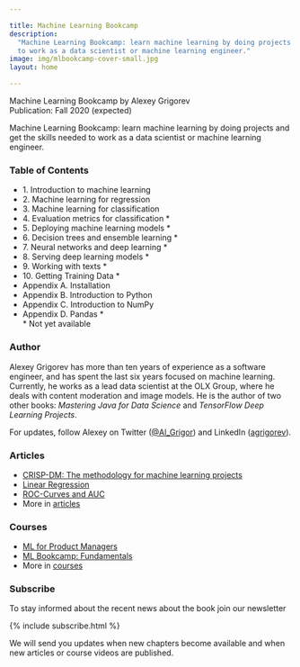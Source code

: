 ```yaml
---

title: Machine Learning Bookcamp
description:
  "Machine Learning Bookcamp: learn machine learning by doing projects and get the skills needed
  to work as a data scientist or machine learning engineer."
image: img/mlbookcamp-cover-small.jpg
layout: home

---
```


Machine Learning Bookcamp by Alexey Grigorev<br/>
Publication: Fall 2020 (expected)

Machine Learning Bookcamp: learn machine learning by doing projects and get the skills needed
to work as a data scientist or machine learning engineer.


### Table of Contents

<ul>
    <li>1. Introduction to machine learning</li>
    <li>2. Machine learning for regression</li>
    <li>3. Machine learning for classification</li>
    <li><span class="wip">4. Evaluation metrics for classification *</span></li>
    <li><span class="wip">5. Deploying machine learning models *</span></li>
    <li><span class="wip">6. Decision trees and ensemble learning *</span></li>
    <li><span class="wip">7. Neural networks and deep learning *</span></li>
    <li><span class="wip">8. Serving deep learning models *</span></li>
    <li><span class="wip">9. Working with texts *</span></li>
    <li><span class="wip">10. Getting Training Data *</span></li>
    <li>Appendix A. Installation</li>
    <li>Appendix B. Introduction to Python</li>
    <li>Appendix C. Introduction to NumPy</li>
    <li><span class="wip">Appendix D. Pandas *</span></li>
    <li style="list-style-type:none;">* Not yet available</li>
</ul>


### Author

Alexey Grigorev has more than ten years of experience as a software engineer, and has spent the last six years
focused on machine learning. Currently, he works as a lead data scientist at the OLX Group, where he deals
with content moderation and image models. He is the author of two other books: 
<i>Mastering Java for Data Science</i> and <i>TensorFlow Deep Learning Projects</i>.

For updates, follow Alexey on Twitter ([@Al_Grigor](https://twitter.com/Al_Grigor)) and
LinkedIn ([agrigorev](https://www.linkedin.com/in/agrigorev)).


### Articles

* [CRISP-DM: The methodology for machine learning projects](/article/crisp-dm)
* <a href="#">Linear Regression</a>
* <a href="#">ROC-Curves and AUC</a>
* More in <a href="/articles">articles</a>


### Courses 

* <a href="#">ML for Product Managers</a>
* <a href="#">ML Bookcamp: Fundamentals</a>
* More in <a href="/courses">courses</a>


### Subscribe

To stay informed about the recent news about the book join our newsletter

{% include subscribe.html %}

We will send you updates when new chapters become available and when new articles or course videos are published.